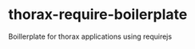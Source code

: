 thorax-require-boilerplate
==========================

Boillerplate for thorax applications using requirejs
